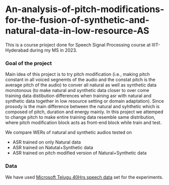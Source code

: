 # An-analysis-of-pitch-modifications-for-the-fusion-of-synthetic-and-natural-data-in-low-resource-AS
This is a course prioject done for Speech Signal Processing course at IIIT-Hyderabad during my MS in 2023.

### Goal of the project
Main idea of this project is to try pitch modification (i.e., making pitch constant in all voiced segnemts of the audio and the constat pitch is the average pitch of the audio) to conver all natural as well as synthetic data monotonous (to make natural and synthetic data closer to over come training data distibution differences when training asr with natural and synthetic data together in low resource setting or domain adaptation). Since prosody is the main difference between the natural and syhthetic which is composed of pitch, duration and energy mainly. In this project we attemped to change pitch to make entire training data resemble same distribution, where pitch modification block acts as front-end block while train and test. 

We compare WERs of natural and synthetic audios tested on 
* ASR trained on only Natural data
* ASR trained on Natutal+Synthetic data
* ASR trained on pitch modified version of Natural+Synthetic data

### Data
We have used [Microsoft Telugu 40Hrs speech data](https://www.microsoft.com/en-us/download/details.aspx?id=105292) set for the experiments.


